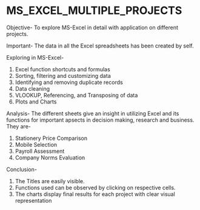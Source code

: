 # MS_EXCEL_MULTIPLE_PROJECTS
Objective- To explore MS-Excel in detail with application on different projects.

Important- The  data in all the Excel spreadsheets has been created by self.

Exploring in MS-Excel- 
1. Excel function shortcuts and formulas
2. Sorting, filtering and customizing data
3. Identifying and removing duplicate records
4. Data cleaning
5. VLOOKUP, Referencing, and Transposing of data
6. Plots and Charts

Analysis- The different sheets give an insight in utilizing Excel and its functions for important apsects in decision making, research and business.
They are-
1. Stationery Price Comparison
2. Mobile Selection
3. Payroll Assessment
4. Company Norms Evaluation

Conclusion- 
1. The Titles are easily visible.
2. Functions used can be observed by clicking on respective cells.
3. The charts display final results for each project with clear visual representation 

